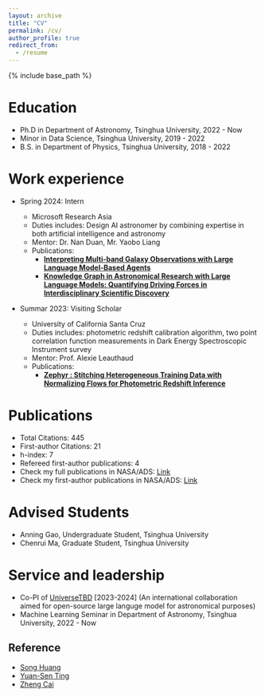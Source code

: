 ```yaml
---
layout: archive
title: "CV"
permalink: /cv/
author_profile: true
redirect_from:
  - /resume
---
```


{% include base_path %}

Education
======
* Ph.D in Department of Astronomy, Tsinghua University, 2022 - Now
* Minor in Data Science, Tsinghua University, 2019 - 2022
* B.S. in Department of Physics, Tsinghua University, 2018 - 2022

Work experience
======
* Spring 2024: Intern
  * Microsoft Research Asia
  * Duties includes: Design AI astronomer by combining expertise in both artificial intelligence and astronomy
  * Mentor: Dr. Nan Duan, Mr. Yaobo Liang
  * Publications:
    * [**Interpreting Multi-band Galaxy Observations with Large Language Model-Based Agents**](https://ui.adsabs.harvard.edu/abs/2024arXiv240914807S/abstract)
    * [**Knowledge Graph in Astronomical Research with Large Language Models: Quantifying Driving Forces in Interdisciplinary Scientific Discovery**](https://ui.adsabs.harvard.edu/abs/2024arXiv240601391S/abstract)

* Summar 2023: Visiting Scholar
  * University of California Santa Cruz
  * Duties includes: photometric redshift calibration algorithm, two point correlation function measurements in Dark Energy Spectroscopic Instrument survey
  * Mentor: Prof. Alexie Leauthaud
  * Publications:
    * [**Zephyr : Stitching Heterogeneous Training Data with Normalizing Flows for Photometric Redshift Inference**](https://ui.adsabs.harvard.edu/abs/2023arXiv231020125S/abstract)


Publications
======
* Total Citations: 445
* First-author Citations: 21
* h-index: 7
* Refereed first-author publications: 4
* Check my full publications in NASA/ADS: [Link](https://ui.adsabs.harvard.edu/user/libraries/NxC-QlMeTHWt_48OUxsBUQ)
* Check my first-author publications in NASA/ADS: [Link](https://ui.adsabs.harvard.edu/user/libraries/578YvbjUTB2gvZlCol8QSQ)

  
Advised Students
======

* Anning Gao, Undergraduate Student, Tsinghua University
* Chenrui Ma, Graduate Student, Tsinghua University


  
Service and leadership
======
* Co-PI of [UniverseTBD](https://universetbd.org) [2023-2024] (An international collaboration aimed for open-source large languge model for astronomical purposes)
* Machine Learning Seminar in Department of Astronomy, Tsinghua University, 2022 - Now


Reference
------
- [Song Huang](https://dr-guangtou.github.io)
- [Yuan-Sen Ting](https://www.mso.anu.edu.au/~yting/)
- [Zheng Cai](http://i.astro.tsinghua.edu.cn/~zcai/)
